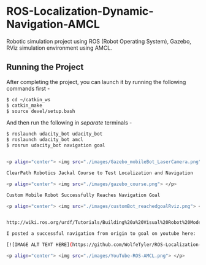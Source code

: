 # ROS-Localization-Dynamic-Navigation-AMCL
Robotic simulation project using ROS (Robot Operating System), Gazebo, RViz simulation environment using AMCL.

## Running the Project

After completing the project, you can launch it by running the following commands first -

```bash
$ cd ~/catkin_ws
$ catkin_make
$ source devel/setup.bash
```

And then run the following in *separate* terminals -

``` bash
$ roslaunch udacity_bot udacity_bot
$ roslaunch udacity_bot amcl
$ rosrun udacity_bot navigation goal


<p align="center"> <img src="./images/Gazebo_mobileBot_LaserCamera.png"> </p>

ClearPath Robotics Jackal Course to Test Localization and Navigation

<p align="center"> <img src="./images/gazebo_course.png"> </p>

Custom Mobile Robot Successfully Reaches Navigation Goal

<p align="center"> <img src="./images/customBot_reachedgoalRviz.png"> </p>


http://wiki.ros.org/urdf/Tutorials/Building%20a%20Visual%20Robot%20Model%20with%20URDF%20from%20Scratch

I posted a successful navigation from origin to goal on youtube here:

[![IMAGE ALT TEXT HERE](https://github.com/WolfeTyler/ROS-Localization-Navigation-AMCL/blob/master/images/YouTube-ROS-AMCL.png)](https://www.youtube.com/watch?v=0Nag4b2GV2o)

<p align="center"> <img src="./images/YouTube-ROS-AMCL.png"> </p>
